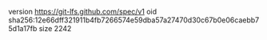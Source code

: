 version https://git-lfs.github.com/spec/v1
oid sha256:12e66dff321911b4fb7266574e59dba57a27470d30c67b0e06caebb75d1a17fb
size 2242

